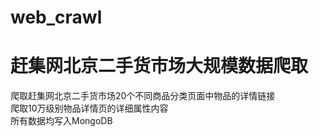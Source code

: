# web_crawl
<h1>赶集网北京二手货市场大规模数据爬取</h1>
<div>
爬取赶集网北京二手货市场20个不同商品分类页面中物品的详情链接<br>
爬取10万级别物品详情页的详细属性内容<br>
所有数据均写入MongoDB</div>